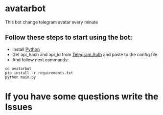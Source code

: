 # avatarbot
This bot change telegram avatar every minute
## Follow these steps to start using the bot:
- Install [Python](https://www.python.org/)
- Get api_hach and api_id from [Telegram Auth](https://my.telegram.org/auth) and paste to the config file
- And follow next commands:
```
cd avatarbot
pip install -r requirements.txt
python main.py
```

# If you have some questions write the Issues
